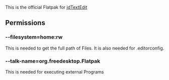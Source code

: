 This is the official Flatpak for [jdTextEdit](https://gitlab.com/JakobDev/jdTextEdit)

## Permissions

### --filesystem=home:rw
This is needed to get the full path of Files. It is also needed for .editorconfig.

### --talk-name=org.freedesktop.Flatpak
This is needed for executing external Programs 
